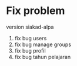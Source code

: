# Fix problem
version siakad-alpa

1. fix bug users
2. fix bug manage groups
3. fix bug profil
4. fix bug tahun pelajaran
